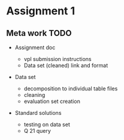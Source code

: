 
# Assignment 1


## Meta work TODO

* Assignment doc 
	- vpl submission instructions
	- Data set (cleaned) link and format 

* Data set 
	- decomposition to individual table files
	- cleaning
	- evaluation set creation
	
* Standard solutions
	- testing on data set
	- Q 21 query 

